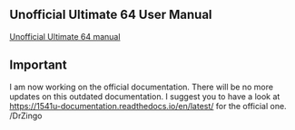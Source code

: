 
## Unofficial Ultimate 64 User Manual


[Unofficial Ultimate 64 manual](Ultimate64-manual.md)

## Important

I am now working on the official documentation. There will be no more updates on this outdated documentation.
I suggest you to have a look at https://1541u-documentation.readthedocs.io/en/latest/ for the official one.
/DrZingo
